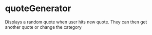 # quoteGenerator
Displays a random quote when user hits new quote.  They can then get another quote or change the category
